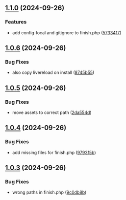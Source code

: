 ## [1.1.0](https://github.com/baumrock/site-rockfrontend/compare/v1.0.6...v1.1.0) (2024-09-26)


### Features

* add config-local and gitignore to finish.php ([5733417](https://github.com/baumrock/site-rockfrontend/commit/5733417e27b8353f93bbaeadde5f5deb9712b9a7))

## [1.0.6](https://github.com/baumrock/site-rockfrontend/compare/v1.0.5...v1.0.6) (2024-09-26)


### Bug Fixes

* also copy livereload on install ([8745b55](https://github.com/baumrock/site-rockfrontend/commit/8745b55c2c2b39fe317723203ff5592b5c9527c4))

## [1.0.5](https://github.com/baumrock/site-rockfrontend/compare/v1.0.4...v1.0.5) (2024-09-26)


### Bug Fixes

* move assets to correct path ([2da554d](https://github.com/baumrock/site-rockfrontend/commit/2da554decee1fc5127670d149bb24ef2237aef93))

## [1.0.4](https://github.com/baumrock/site-rockfrontend/compare/v1.0.3...v1.0.4) (2024-09-26)


### Bug Fixes

* add missing files for finish.php ([9793f5b](https://github.com/baumrock/site-rockfrontend/commit/9793f5bf51374467593b7e7a2af59a3247b4547e))

## [1.0.3](https://github.com/baumrock/site-rockfrontend/compare/v1.0.2...v1.0.3) (2024-09-26)


### Bug Fixes

* wrong paths in finish.php ([9c0db8b](https://github.com/baumrock/site-rockfrontend/commit/9c0db8bd26f1dc99c1a0ca967809401b97425313))

